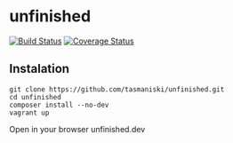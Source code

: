 # unfinished

[![Build Status](https://travis-ci.org/tasmaniski/unfinished.svg?branch=master)](https://travis-ci.org/tasmaniski/unfinished)
[![Coverage Status](https://coveralls.io/repos/github/tasmaniski/unfinished/badge.svg)](https://coveralls.io/github/tasmaniski/unfinished)

## Instalation

```
git clone https://github.com/tasmaniski/unfinished.git
cd unfinished
composer install --no-dev
vagrant up
```

Open in your browser unfinished.dev
